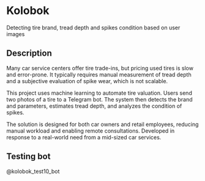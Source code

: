 # Kolobok
Detecting tire brand, tread depth and spikes condition based on user images

## Description
Many car service centers offer tire trade-ins, but pricing used tires is slow and error-prone. It typically requires manual measurement of tread depth and a subjective evaluation of spike wear, which is not scalable.

This project uses machine learning to automate tire valuation. Users send two photos of a tire to a Telegram bot. The system then detects the brand and parameters, estimates tread depth, and analyzes the condition of spikes.

The solution is designed for both car owners and retail employees, reducing manual workload and enabling remote consultations. Developed in response to a real-world need from a mid-sized car services.

## Testing bot
@kolobok_test10_bot
